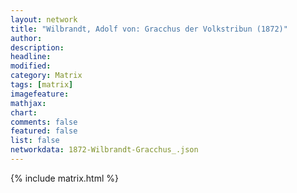 ```yaml
---
layout: network
title: "Wilbrandt, Adolf von: Gracchus der Volkstribun (1872)"
author:
description:
headline:
modified:
category: Matrix
tags: [matrix]
imagefeature: 
mathjax: 
chart: 
comments: false
featured: false
list: false
networkdata: 1872-Wilbrandt-Gracchus_.json
---
```

{% include matrix.html %}
